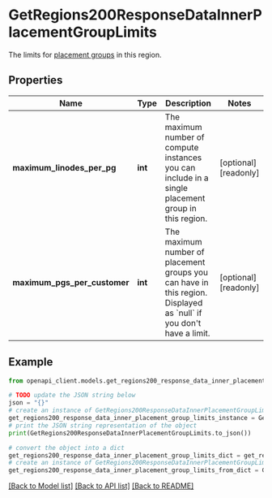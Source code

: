 # GetRegions200ResponseDataInnerPlacementGroupLimits

The limits for [placement groups](https://www.linode.com/docs/products/compute/compute-instances/guides/placement-groups/) in this region.

## Properties

Name | Type | Description | Notes
------------ | ------------- | ------------- | -------------
**maximum_linodes_per_pg** | **int** | The maximum number of compute instances you can include in a single placement group in this region. | [optional] [readonly] 
**maximum_pgs_per_customer** | **int** | The maximum number of placement groups you can have in this region. Displayed as &#x60;null&#x60; if you don&#39;t have a limit. | [optional] [readonly] 

## Example

```python
from openapi_client.models.get_regions200_response_data_inner_placement_group_limits import GetRegions200ResponseDataInnerPlacementGroupLimits

# TODO update the JSON string below
json = "{}"
# create an instance of GetRegions200ResponseDataInnerPlacementGroupLimits from a JSON string
get_regions200_response_data_inner_placement_group_limits_instance = GetRegions200ResponseDataInnerPlacementGroupLimits.from_json(json)
# print the JSON string representation of the object
print(GetRegions200ResponseDataInnerPlacementGroupLimits.to_json())

# convert the object into a dict
get_regions200_response_data_inner_placement_group_limits_dict = get_regions200_response_data_inner_placement_group_limits_instance.to_dict()
# create an instance of GetRegions200ResponseDataInnerPlacementGroupLimits from a dict
get_regions200_response_data_inner_placement_group_limits_from_dict = GetRegions200ResponseDataInnerPlacementGroupLimits.from_dict(get_regions200_response_data_inner_placement_group_limits_dict)
```
[[Back to Model list]](../README.md#documentation-for-models) [[Back to API list]](../README.md#documentation-for-api-endpoints) [[Back to README]](../README.md)


